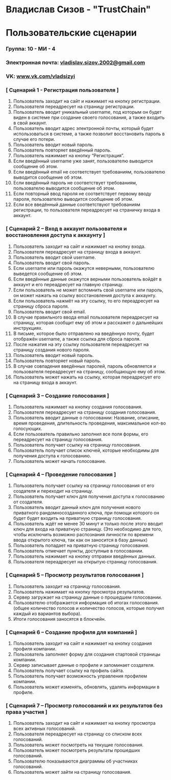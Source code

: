 # Владислав Сизов - "TrustChain"
# Пользовательские сценарии

### Группа: 10 - МИ - 4
### Электронная почта: vladislav.sizov.2002@gmail.com
### VK: www.vk.com/vladsizyi


### [ Сценарий 1 - Регистрация пользователя ]
1)	Пользователь заходит на сайт и нажимает на кнопку регистрации.
2)	Пользователя переадресует на страницу регистрации.
3)	Пользователь вводит уникальный username, под которым он будет виден в системе при создание своего голосования, а также входить в свой аккаунт.
4)	Пользователь вводит адрес электронной почты, который будет использоваться в системе, а также позволит восстановить пароль в случае его потери.
5)	Пользователь вводит новый пароль.
6)	Пользователь повторяет введённый пароль.
7)	Пользователь нажимает на кнопку “Регистрация”.
8)	Если введённый username уже занят, пользователю выводится сообщение об этом.
9)	Если введённый email не соответствует требованиям, пользователю выводится сообщение об этом.
10)	Если введённый пароль не соответствует требованиям, пользователю выводится сообщение об этом.
11)	Если повторный ввод пароля не соответствует первому вводу пароля, пользователю выводится сообщение об этом.
12)	Если все введённый данные соответствуют требованиям регистрации, то пользователя переадресует на страничку входа в аккаунт.

### [ Сценарий 2 – Вход в аккаунт пользователя и восстановления доступа к аккаунту ]
1)	Пользователь заходит на сайт и нажимает на кнопку входа.
2)	Пользователя переадресует на страницу входа в аккаунт.
3)	Пользователь вводит свой username.
4)	Пользователь вводит свой пароль.
5)	Если username или пароль окажутся неверными, пользователю выведется сообщение об этом.
6)	Если введённые данные окажутся верными пользователь войдёт в аккаунт и его переадресует на главную страницу.
7)	Если пользователь не может вспомнить свой username или пароль, он может нажать на ссылку восстановления доступа к аккаунту.
8)	Если пользователь нажмёт на эту ссылку, то его переадресует на страницу сброса пароля.
9)	Пользователь вводит свой email.
10)	В случае правильного ввода email пользователя переадресует на страницу, которая сообщит ему об этом и расскажет о дальнейших инструкциях.
11)	В письме, которое было отправлено на введённую почту, будет отображён username, а также ссылка для сброса пароля.
12)	После нажатия на эту ссылку пользователя переадресует на страницу создания нового пароля.
13)	Пользователь вводит новый пароль.
14)	Пользователь повторяет новый пароль.
15)	В случае совпадения введённых паролей, пароль обновляется и пользователя переадресует на страницу, сообщающую ему об этом.
16)	Пользователь может нажать на ссылку, которая переадресует его на страницу входа в аккаунт.

### [ Сценарий 3 – Создание голосования ]
1)	Пользователь нажимает на кнопку создания голосования.
2)	Пользователя переадресует на страницу создания голосования.
3)	Пользователь вводит данные о голосовании: Название, описание, время проведения, длительность проведения, максимальное кол-во голосующих.
4)	Если пользователь правильно заполнил все поля формы, его переадресует на страницу голосования.
5)	Пользователь получает ссылку на страницу голосования.
6)	Пользователь получает список ключей, которые необходимы для получения доступа к голосованию.
7)	Пользователь может начать голосование.

### [ Сценарий 4 – Проведение голосования ] 
1)	Пользователь получает ссылку на страницу голосования от его создателя и переходит на страницу.
2)	Пользователь получает ключ для получения доступа к голосованию от создателя.
3)	Пользователь вводит данный ключ для получения нового приватного рандомносозданного ключа, при помощи которого он будет будет входить на приватную страницу голосования.
4)	Пользователь ждёт не менее 30 минут и только после этого вводит ключ для входа на приватную страницу. (Это необходимо для того, чтобы исключить возможно распознания личности по времени ввода открытого ключа, так как он заносится в базу данных)
5)	Пользователь попадает на приватную страницу голосования.
6)	Пользователь отмечает пункты, доступные в голосовании.
7)	Пользователь нажимает на кнопку отправки введённых данных.
8)	Пользователя переадресует на открытую страницу голосования.

### [ Сценарий 5 – Просмотр результатов голосования ] 
1)	Пользователь заходит на страницу голосования.
2)	Пользователь нажимает на кнопку просмотра результатов.
3)	Сервер загружает на страницу данные о прошедшем голосовании.
4)	Пользователю отображается информация об итогах голосования. (общее количество голосов и количество голосов, которые получил каждый из вариантов выбора).
5)	Итоги голосования заносятся в блокчейн.

### [ Сценарий 6 – Создание профиля для компаний ]
1)	 Пользователь заходит на сайт и нажимает на кнопку создания профиля компании.
2)	Пользователь заполняет форму для создания стартовой страницы компании.
3)	Сервер записывает данные о профиле и запоминает создателя.
4)	Пользователь получает ссылку на профиль сайта.
5)	Пользователь получает возможность управления профилем компании.
6)	Пользователь может изменять, обновлять, удалять информации в профиле.

### [ Сценарий 7 – Просмотр голосований и их результатов без права участия ]
1)	Пользователь заходит на сайт и нажимает на кнопку просмотра всех активных голосований.
2)	Пользователя переадресует на страницу со списком всех голосований.
3)	Пользователь может посмотреть на текущие голосования.
4)	Пользователь может посмотреть результаты прошедших голосований.
5)  Пользователю показываются диаграммы об участниках голосований.
6)	Пользователь может зайти на страницу голосования.

